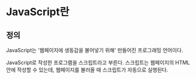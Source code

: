 # JavaScript란

## 정의

JavaScript는 '웹페이지에 생동감을 불어넣기 위해' 만들어진 프로그래밍 언어이다.

JavaScript로 작성한 프로그램을 스크립트라고 부른다. 스크립트는 웹페이지의 HTML안에 작성할 수 있는데, 웹페이지를 불러올 때 스크립트가 자동으로 실행된다.

